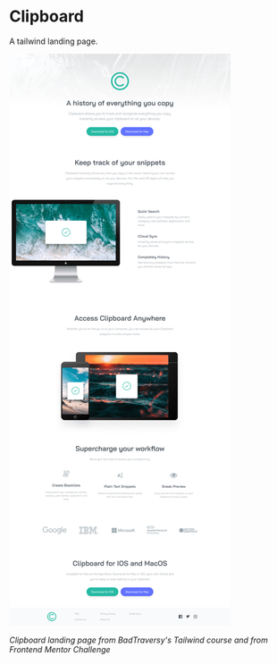 # Clipboard

A tailwind landing page.

![clipboard](https://github.com/ekmin/clipboard/blob/master/images/clipboad.png)

*Clipboard landing page from BadTraversy's Tailwind course and from Frontend Mentor Challenge*

